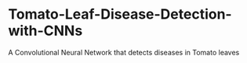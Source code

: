# Tomato-Leaf-Disease-Detection-with-CNNs
A Convolutional Neural Network that detects diseases in Tomato leaves
